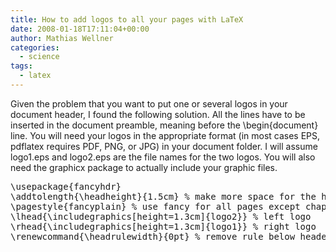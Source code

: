 ```yaml
---
title: How to add logos to all your pages with LaTeX
date: 2008-01-18T17:11:04+00:00
author: Mathias Wellner
categories:
  - science
tags:
  - latex
---
```

Given the problem that you want to put one or several logos in your document header, I found the following solution. All the lines have to be inserted in the document preamble, meaning before the \begin{document} line. You will need your logos in the appropriate format (in most cases EPS, pdflatex requires PDF, PNG, or JPG) in your document folder. I will assume logo1.eps and logo2.eps are the file names for the two logos. You will also need the graphicx package to actually include your graphic files.

<pre name="code" class="latex">\usepackage{fancyhdr}
\addtolength{\headheight}{1.5cm} % make more space for the header
\pagestyle{fancyplain} % use fancy for all pages except chapter start
\lhead{\includegraphics[height=1.3cm]{logo2}} % left logo
\rhead{\includegraphics[height=1.3cm]{logo1}} % right logo
\renewcommand{\headrulewidth}{0pt} % remove rule below header
</pre>